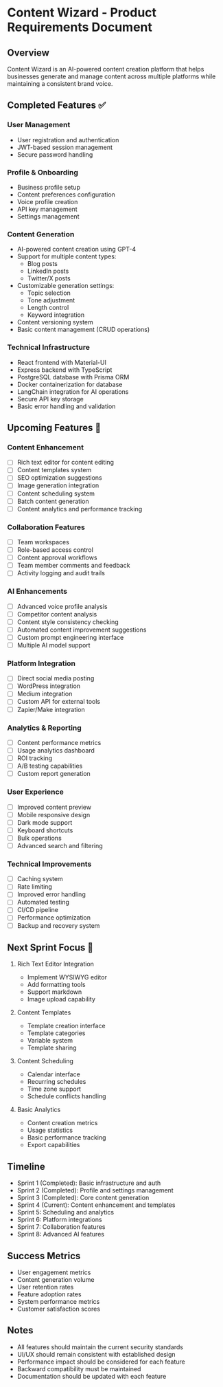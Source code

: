 # Content Wizard - Product Requirements Document

## Overview
Content Wizard is an AI-powered content creation platform that helps businesses generate and manage content across multiple platforms while maintaining a consistent brand voice.

## Completed Features ✅

### User Management
- User registration and authentication
- JWT-based session management
- Secure password handling

### Profile & Onboarding
- Business profile setup
- Content preferences configuration
- Voice profile creation
- API key management
- Settings management

### Content Generation
- AI-powered content creation using GPT-4
- Support for multiple content types:
  - Blog posts
  - LinkedIn posts
  - Twitter/X posts
- Customizable generation settings:
  - Topic selection
  - Tone adjustment
  - Length control
  - Keyword integration
- Content versioning system
- Basic content management (CRUD operations)

### Technical Infrastructure
- React frontend with Material-UI
- Express backend with TypeScript
- PostgreSQL database with Prisma ORM
- Docker containerization for database
- LangChain integration for AI operations
- Secure API key storage
- Basic error handling and validation

## Upcoming Features 🚀

### Content Enhancement
- [ ] Rich text editor for content editing
- [ ] Content templates system
- [ ] SEO optimization suggestions
- [ ] Image generation integration
- [ ] Content scheduling system
- [ ] Batch content generation
- [ ] Content analytics and performance tracking

### Collaboration Features
- [ ] Team workspaces
- [ ] Role-based access control
- [ ] Content approval workflows
- [ ] Team member comments and feedback
- [ ] Activity logging and audit trails

### AI Enhancements
- [ ] Advanced voice profile analysis
- [ ] Competitor content analysis
- [ ] Content style consistency checking
- [ ] Automated content improvement suggestions
- [ ] Custom prompt engineering interface
- [ ] Multiple AI model support

### Platform Integration
- [ ] Direct social media posting
- [ ] WordPress integration
- [ ] Medium integration
- [ ] Custom API for external tools
- [ ] Zapier/Make integration

### Analytics & Reporting
- [ ] Content performance metrics
- [ ] Usage analytics dashboard
- [ ] ROI tracking
- [ ] A/B testing capabilities
- [ ] Custom report generation

### User Experience
- [ ] Improved content preview
- [ ] Mobile responsive design
- [ ] Dark mode support
- [ ] Keyboard shortcuts
- [ ] Bulk operations
- [ ] Advanced search and filtering

### Technical Improvements
- [ ] Caching system
- [ ] Rate limiting
- [ ] Improved error handling
- [ ] Automated testing
- [ ] CI/CD pipeline
- [ ] Performance optimization
- [ ] Backup and recovery system

## Next Sprint Focus 🎯

1. Rich Text Editor Integration
   - Implement WYSIWYG editor
   - Add formatting tools
   - Support markdown
   - Image upload capability

2. Content Templates
   - Template creation interface
   - Template categories
   - Variable system
   - Template sharing

3. Content Scheduling
   - Calendar interface
   - Recurring schedules
   - Time zone support
   - Schedule conflicts handling

4. Basic Analytics
   - Content creation metrics
   - Usage statistics
   - Basic performance tracking
   - Export capabilities

## Timeline
- Sprint 1 (Completed): Basic infrastructure and auth
- Sprint 2 (Completed): Profile and settings management
- Sprint 3 (Completed): Core content generation
- Sprint 4 (Current): Content enhancement and templates
- Sprint 5: Scheduling and analytics
- Sprint 6: Platform integrations
- Sprint 7: Collaboration features
- Sprint 8: Advanced AI features

## Success Metrics
- User engagement metrics
- Content generation volume
- User retention rates
- Feature adoption rates
- System performance metrics
- Customer satisfaction scores

## Notes
- All features should maintain the current security standards
- UI/UX should remain consistent with established design
- Performance impact should be considered for each feature
- Backward compatibility must be maintained
- Documentation should be updated with each feature